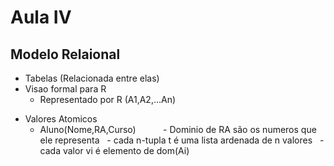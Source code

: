 # Aula IV

## Modelo Relaional
   * Tabelas (Relacionada entre elas)
   * Visao formal para R
     * Representado por R (A1,A2,...An)
   - Valores Atomicos
        - Aluno(Nome,RA,Curso)
           - Dominio de RA são os numeros que ele representa
   - cada n-tupla t é uma lista ardenada de n valores 
   - cada valor vi é elemento de dom(Ai)
